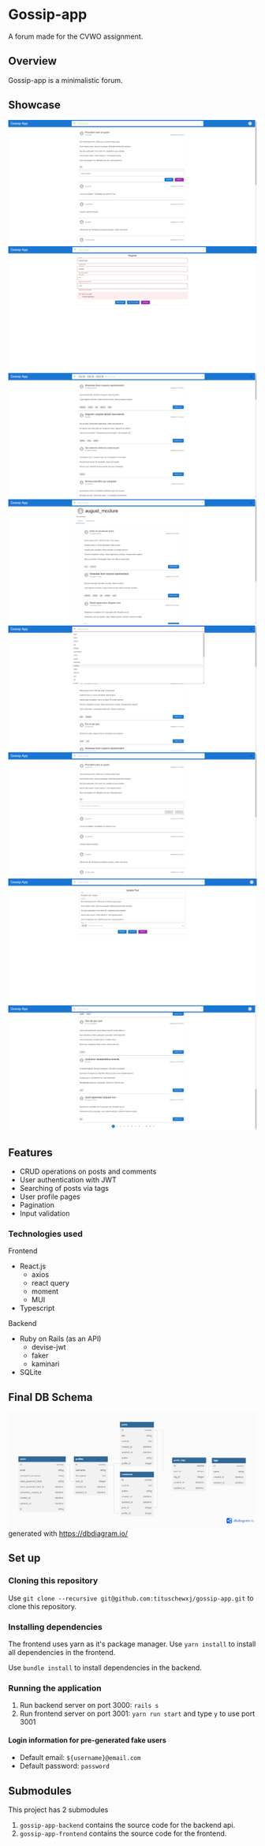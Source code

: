 # Gossip-app
A forum made for the CVWO assignment.

## Overview
Gossip-app is a minimalistic forum.

## Showcase
![Searching with tags](assets/chrome-capture-2023-0-22%20(1).png)
![Searching with tags](assets/chrome-capture-2023-0-22%20(2).png)
![Searching with tags](assets/chrome-capture-2023-0-22%20(3).png)
![Searching with tags](assets/chrome-capture-2023-0-22%20(4).png)
![Searching with tags](assets/chrome-capture-2023-0-22%20(5).png)
![Searching with tags](assets/chrome-capture-2023-0-22%20(6).png)
![Searching with tags](assets/chrome-capture-2023-0-22%20(7).png)
![Searching with tags](assets/chrome-capture-2023-0-22.png)

## Features
- CRUD operations on posts and comments
- User authentication with JWT
- Searching of posts via tags
- User profile pages
- Pagination
- Input validation

### Technologies used
Frontend
 - React.js
    - axios
    - react query
    - moment
    - MUI
 - Typescript

Backend
- Ruby on Rails (as an API)
    - devise-jwt
    - faker
    - kaminari
- SQLite

## Final DB Schema
![DB Schema Diagram](assets/db-schema-diagram.png)
generated with https://dbdiagram.io/

## Set up
### Cloning this repository
Use `git clone --recursive git@github.com:tituschewxj/gossip-app.git` to clone this repository.

### Installing dependencies
The frontend uses yarn as it's package manager.
Use `yarn install` to install all dependencies in the frontend.

Use `bundle install` to install dependencies in the backend.

### Running the application
1. Run backend server on port 3000: `rails s`
2. Run frontend server on port 3001: `yarn run start` and type `y` to use port 3001

#### Login information for pre-generated fake users
- Default email: `${username}@email.com`
- Default password: `password`

## Submodules
This project has 2 submodules
1. `gossip-app-backend` contains the source code for the backend api.
2. `gossip-app-frontend` contains the source code for the frontend.

<!-- Update submodules with git submodule update --remote -->